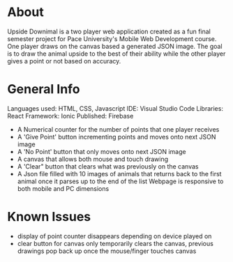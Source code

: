 # About
Upside Downimal is a two player web application created as a fun final semester project for Pace University's Mobile Web Development course. 
One player draws on the canvas based a generated JSON image. The goal is to draw the animal upside to the best of their ability while the other player gives a point or not based on accuracy.


# General Info
Languages used: HTML, CSS, Javascript
IDE: Visual Studio Code
Libraries: React
Framework: Ionic
Published: Firebase

- A Numerical counter for the number of points that one player receives
- A 'Give Point' button incrementing points and moves onto next JSON image 
- A 'No Point' button that only moves onto next JSON image 
- A  canvas that allows both mouse and touch drawing
- A 'Clear" button that clears what was previously on the canvas 
- A Json file filled with 10 images of animals that returns back to the first animal once it parses up to the end of the list
   Webpage is responsive to both mobile and PC dimensions

# Known Issues
- display of point counter disappears depending on device played on
- clear button for canvas only temporarily clears the canvas, previous drawings pop back up once the mouse/finger touches canvas
